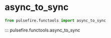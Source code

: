 # async_to_sync

```python
from pulsefire.functools import async_to_sync
```

::: pulsefire.functools.async_to_sync
